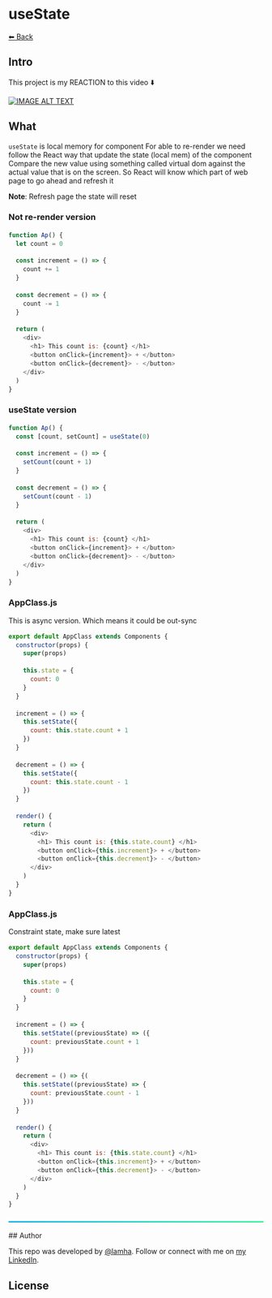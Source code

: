 # useState

[⬅ Back](../README.md)

## Intro 
This project is my REACTION to this video ⬇️

<div>
  <a href="https://www.youtube.com/watch?v=kkuq0gTGRFQ"><img src="https://img.youtube.com/vi/kkuq0gTGRFQ/0.jpg" alt="IMAGE ALT TEXT"></a>
</div>

## What 
`useState` is local memory for component 
For able to re-render we need follow the React way that update the state (local mem) of the component 
Compare the new value using something called virtual dom against the actual value that is on the screen. So React will know which part of web page to go ahead and refresh it

**Note**: Refresh page the state will reset 

### Not re-render version 
```js
function Ap() {
  let count = 0

  const increment = () => {
    count += 1
  }

  const decrement = () => {
    count -= 1
  }

  return (
    <div>
      <h1> This count is: {count} </h1>
      <button onClick={increment}> + </button>
      <button onClick={decrement}> - </button>
    </div>
  )
}

```

### useState version 
```js
function Ap() {
  const [count, setCount] = useState(0)

  const increment = () => {
    setCount(count + 1)
  }

  const decrement = () => {
    setCount(count - 1)
  }

  return (
    <div>
      <h1> This count is: {count} </h1>
      <button onClick={increment}> + </button>
      <button onClick={decrement}> - </button>
    </div>
  )
}

```

### AppClass.js 
This is async version. Which means it could be out-sync 
```js
export default AppClass extends Components {
  constructor(props) {
    super(props)

    this.state = {
      count: 0
    }
  }

  increment = () => {
    this.setState({
      count: this.state.count + 1
    })
  }

  decrement = () => {
    this.setState({
      count: this.state.count - 1
    })
  }

  render() {
    return (
      <div>
        <h1> This count is: {this.state.count} </h1>
        <button onClick={this.increment}> + </button>
        <button onClick={this.decrement}> - </button>
      </div>
    )
  }
}
```

### AppClass.js 
Constraint state, make sure latest 
```js
export default AppClass extends Components {
  constructor(props) {
    super(props)

    this.state = {
      count: 0
    }
  }

  increment = () => {
    this.setState((previousState) => ({
      count: previousState.count + 1
    }))
  }

  decrement = () => {(
    this.setState((previousState) => {
      count: previousState.count - 1
    }))
  }

  render() {
    return (
      <div>
        <h1> This count is: {this.state.count} </h1>
        <button onClick={this.increment}> + </button>
        <button onClick={this.decrement}> - </button>
      </div>
    )
  }
}
```

<p><img type="separator" height=8px width="100%" src="https://github.com/HaLamUs/nft-drop/blob/main/assets/aqua.png"></p>
## Author

This repo was developed by [@lamha](https://github.com/HaLamUs). 
Follow or connect with me on [my LinkedIn](https://www.linkedin.com/in/lamhacs). 

## License
